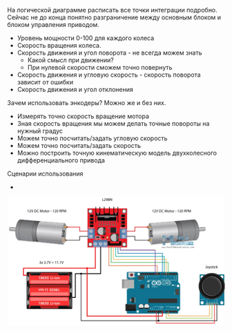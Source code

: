 

На логической диаграмме расписать все точки интеграции подробно.
Сейчас не до конца понятно разграничение между основным блоком и
блоком управления приводом.

* Уровень мощности 0-100 для каждого колеса
* Скорость вращения колеса.
* Скорость движения и угол поворота - не всегда можем знать
    * Какой смысл при движении?
    * При нулевой скорости сможем точно повернуть
* Скорость движения и угловую скорость - скорость поворота зависит от ошибки
* Скорость движения и угол отклонения

Зачем использовать энкодеры? Можно же и без них.
* Измерять точно скорость вращение мотора
* Зная скорость вращения мы можем делать точные повороты на нужный градус
* Можем точно посчитать/задать угловую скорость
* Можем точно посчитать/задать скорость
* Можно построить точную кинематическую модель двухколесного дифференциального привода

Сценарии использования

* 

![motors.png](media/motors.png)